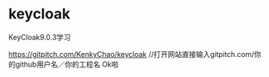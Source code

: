 # keycloak
KeyCloak9.0.3学习

https://gitpitch.com/KenkyChao/keycloak  //打开网站直接输入gitpitch.com/你的github用户名／你的工程名 Ok啦
